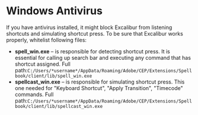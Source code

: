 # Windows Antivirus

If you have antivirus installed, it might block Excalibur from listening shortcuts and simulating shortcut press. To be sure that Excalibur works properly, whitelist following files:

* **spell\_win.exe** – is responsible for detecting shortcut press. It is essential for calling up search bar and executing any command that has shortcut assigned. Full path:`C:/Users/*username*/AppData/Roaming/Adobe/CEP/Extensions/Spellbook/client/lib/spell_win.exe`
* **spellcast\_win.exe** – is responsible for simulating shortcut press. This one needed for "Keyboard Shortcut", "Apply Transition", "Timecode" commands. Full path:`C:/Users/*username*/AppData/Roaming/Adobe/CEP/Extensions/Spellbook/client/lib/spellcast_win.exe`



